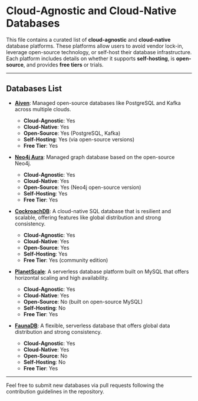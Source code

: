 
# Cloud-Agnostic and Cloud-Native Databases

This file contains a curated list of **cloud-agnostic** and **cloud-native** database platforms. These platforms allow users to avoid vendor lock-in, leverage open-source technology, or self-host their database infrastructure. Each platform includes details on whether it supports **self-hosting**, is **open-source**, and provides **free tiers** or trials.

---

## Databases List

- **[Aiven](https://aiven.io/)**: Managed open-source databases like PostgreSQL and Kafka across multiple clouds.
  - **Cloud-Agnostic**: Yes
  - **Cloud-Native**: Yes
  - **Open-Source**: Yes (PostgreSQL, Kafka)
  - **Self-Hosting**: Yes (via open-source versions)
  - **Free Tier**: Yes

- **[Neo4j Aura](https://neo4j.com/cloud/aura/)**: Managed graph database based on the open-source Neo4j.
  - **Cloud-Agnostic**: Yes
  - **Cloud-Native**: Yes
  - **Open-Source**: Yes (Neo4j open-source version)
  - **Self-Hosting**: Yes
  - **Free Tier**: Yes

- **[CockroachDB](https://www.cockroachlabs.com/)**: A cloud-native SQL database that is resilient and scalable, offering features like global distribution and strong consistency.
  - **Cloud-Agnostic**: Yes
  - **Cloud-Native**: Yes
  - **Open-Source**: Yes
  - **Self-Hosting**: Yes
  - **Free Tier**: Yes (community edition)

- **[PlanetScale](https://planetscale.com/)**: A serverless database platform built on MySQL that offers horizontal scaling and high availability.
  - **Cloud-Agnostic**: Yes
  - **Cloud-Native**: Yes
  - **Open-Source**: No (built on open-source MySQL)
  - **Self-Hosting**: No
  - **Free Tier**: Yes

- **[FaunaDB](https://fauna.com/)**: A flexible, serverless database that offers global data distribution and strong consistency.
  - **Cloud-Agnostic**: Yes
  - **Cloud-Native**: Yes
  - **Open-Source**: No
  - **Self-Hosting**: No
  - **Free Tier**: Yes

---

Feel free to submit new databases via pull requests following the contribution guidelines in the repository.
